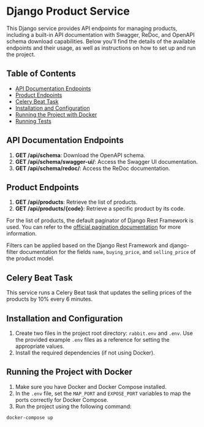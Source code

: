 # Django Product Service

This Django service provides API endpoints for managing products, including a built-in API documentation with Swagger, ReDoc, and OpenAPI schema download capabilities. Below you'll find the details of the available endpoints and their usage, as well as instructions on how to set up and run the project.

## Table of Contents

- [API Documentation Endpoints](#api-documentation-endpoints)
- [Product Endpoints](#product-endpoints)
- [Celery Beat Task](#celery-beat-task)
- [Installation and Configuration](#installation-and-configuration)
- [Running the Project with Docker](#running-the-project-with-docker)
- [Running Tests](#running-tests)

## API Documentation Endpoints

1. **GET /api/schema**: Download the OpenAPI schema.
2. **GET /api/schema/swagger-ui/**: Access the Swagger UI documentation.
3. **GET /api/schema/redoc/**: Access the ReDoc documentation.

## Product Endpoints

1. **GET /api/products**: Retrieve the list of products.
2. **GET /api/products/{code}**: Retrieve a specific product by its code.

For the list of products, the default paginator of Django Rest Framework is used. You can refer to the [official pagination documentation](https://www.django-rest-framework.org/api-guide/pagination/) for more information.

Filters can be applied based on the Django Rest Framework and django-filter documentation for the fields `name`, `buying_price`, and `selling_price` of the product model.

## Celery Beat Task

This service runs a Celery Beat task that updates the selling prices of the products by 10% every 6 minutes.

## Installation and Configuration

1. Create two files in the project root directory: `rabbit.env` and `.env`. Use the provided example `.env` files as a reference for setting the appropriate values.
2. Install the required dependencies (if not using Docker).

## Running the Project with Docker

1. Make sure you have Docker and Docker Compose installed.
2. In the `.env` file, set the `MAP_PORT` and `EXPOSE_PORT` variables to map the ports correctly for Docker Compose.
3. Run the project using the following command:

```bash
docker-compose up
